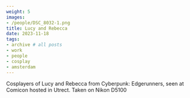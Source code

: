 ```yaml
---
weight: 5
images:
- /people/DSC_8032-1.png
title: Lucy and Rebecca
date: 2023-11-18
tags:
- archive # all posts
- work
- people
- cosplay
- amsterdam
---
```


Cosplayers of Lucy and Rebecca from Cyberpunk: Edgerunners, seen at Comicon hosted in Utrect. Taken on Nikon D5100